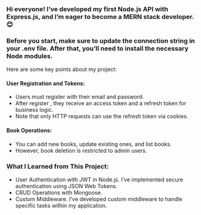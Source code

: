 ### Hi everyone! I’ve developed my first Node.js API with Express.js, and I’m eager to become a MERN stack developer. 😊

### Before you start, make sure to update the connection string in your .env file. After that, you’ll need to install the necessary Node modules.

Here are some key points about my project:

#### User Registration and Tokens:

- Users must register with their email and password.
- After register , they receive an access token and a refresh token for business logic.
- Note that only HTTP requests can use the refresh token via cookies.

#### Book Operations:

- You can add new books, update existing ones, and list books.
- However, book deletion is restricted to admin users.

### What I Learned from This Project:

- User Authentication with JWT in Node.js. I’ve implemented secure authentication using JSON Web Tokens.
- CRUD Operations with Mongoose.
- Custom Middleware. I’ve developed custom middleware to handle specific tasks within my application.
